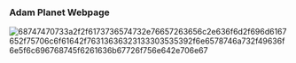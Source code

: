 ### Adam Planet Webpage



![68747470733a2f2f6173736574732e76657263656c2e636f6d2f696d6167652f75706c6f61642f76313636323133303535392f6e6578746a732f49636f6e5f6c696768745f6261636b67726f756e642e706e67](https://github.com/AdamBurysek/adam-planet/assets/114564710/4f10f41e-4623-4ff1-81e3-58b75d5cd4e3)
